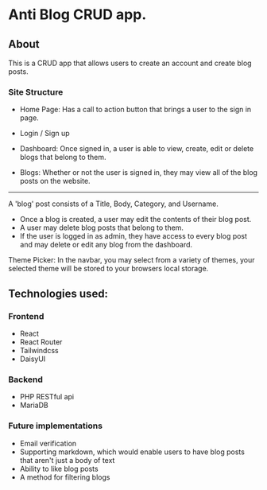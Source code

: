 # Anti Blog CRUD app.


## About
This is a CRUD app that allows users to create an account and create blog 
posts.

### Site Structure

- Home Page: Has a call to action button that brings a user to the sign in page.

- Login / Sign up 

- Dashboard: Once signed in, a user is able to view, create, edit or delete blogs that belong to them. 

- Blogs: Whether or not the user is signed in, they may view all of the blog posts on the website.

---
A 'blog' post consists of a Title, Body, Category, and Username.

- Once a blog is created, a user may edit the contents of their blog post.
- A user may delete blog posts that belong to them.
- If the user is logged in as admin, they have access to every blog post and may delete or edit any blog from the dashboard. 

Theme Picker: In the navbar, you may select from a variety of themes, your selected theme will be stored to your browsers local storage. 


## Technologies used:

### Frontend

- React
- React Router
- Tailwindcss
- DaisyUI

### Backend

- PHP RESTful api
- MariaDB

### Future implementations
- Email verification
- Supporting markdown, which would enable users to have blog posts that aren't just a body of text
- Ability to like blog posts
- A method for filtering blogs


